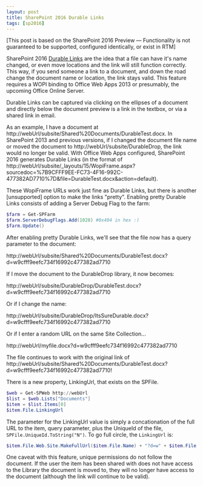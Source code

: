 ```yaml
---
layout: post
title: SharePoint 2016 Durable Links
tags: [sp2016]
---
```


[This post is based on the SharePoint 2016 Preview — Functionality is not guaranteed to be supported, configured identically, or exist in RTM]

SharePoint 2016 [Durable Links](https://msdn.microsoft.com/en-us/library/mt346121(v=office.16).aspx) are the idea that a file can have it's name changed, or even move locations and the link will still function correctly. This way, if you send someone a link to a document, and down the road change the document name or location, the link stays valid. This feature requires a WOPI binding to Office Web Apps 2013 or presumably, the upcoming Office Online Server.

Durable Links can be captured via clicking on the ellipses of a document and directly below the document preview is a link in the textbox, or via a shared link in email.

As an example, I have a document at http://webUrl/subsite/Shared%20Documents/DurableTest.docx. In SharePoint 2013 and previous versions, if I changed the document file name or moved the document to http://webUrl/subsite/DurableDrop, the link would no longer be valid. With Office Web Apps configured, SharePoint 2016 generates Durable Links (in the format of http://webUrl/subsite/_layouts/15/WopiFrame.aspx?sourcedoc=%7B9CFFF9EE-FC73-4F16-992C-477382AD7710%7D&file=DurableTest.docx&action=default).

These WopiFrame URLs work just fine as Durable Links, but there is another [unsupported] option to make the links "pretty". Enabling pretty Durable Links consists of adding a Server Debug Flag to the farm:

```powershell
$farm = Get-SPFarm
$farm.ServerDebugFlags.Add(1028) #0x404 in hex :)
$farm.Update()
```

After enabling pretty Durable Links, we'll see that the file now has a query parameter to the document:

http://webUrl/subsite/Shared%20Documents/DurableTest.docx?d=w9cfff9eefc734f16992c477382ad7710

If I move the document to the DurableDrop library, it now becomes:

http://webUrl/subsite/DurableDrop/DurableTest.docx?d=w9cfff9eefc734f16992c477382ad7710

Or if I change the name:

http://webUrl/subsite/DurableDrop/ItsSureDurable.docx?d=w9cfff9eefc734f16992c477382ad7710

Or if I enter a random URL on the same Site Collection...

http://webUrl/myfile.docx?d=w9cfff9eefc734f16992c477382ad7710

The file continues to work with the original link of http://webUrl/subsite/Shared%20Documents/DurableTest.docx?d=w9cfff9eefc734f16992c477382ad7710!

There is a new property, LinkingUrl, that exists on the SPFile.

```powershell
$web = Get-SPWeb http://webUrl
$list = $web.Lists["Documents"]
$item = $list.Items[0]
$item.File.LinkingUrl
```

The parameter for the LinkingUrl value is simply a concationation of the full URL to the item, query parameter, plus the UniqueId of the file, `SPFile.UniqueId.ToString("N")`. To go full circle, the `LinkingUrl` is:

```powershell
$item.File.Web.Site.MakeFullUrl($item.File.Name) + "?d=w" + $item.File.UniqueId.ToString("N")
```

One caveat with this feature, unique permissions do not follow the document. If the user the item has been shared with does not have access to the Library the document is moved to, they will no longer have access to the document (although the link will continue to be valid).